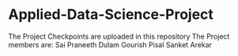 # Applied-Data-Science-Project

The Project Checkpoints are uploaded in this repository
The Project members are:
Sai Praneeth Dulam
Gourish Pisal
Sanket Arekar

